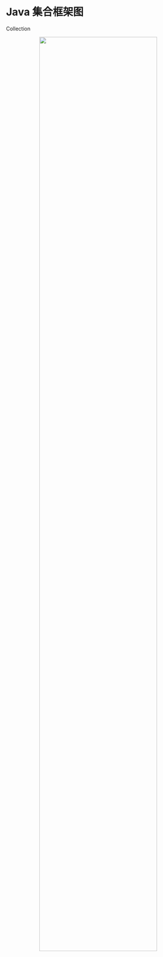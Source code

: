 # Java 集合框架图

Collection

<div align="center">
<img src="https://github.com/malele4th/Java_runoob/blob/master/picture/collection_structure.png" width=80% height=80% />  
</div>
